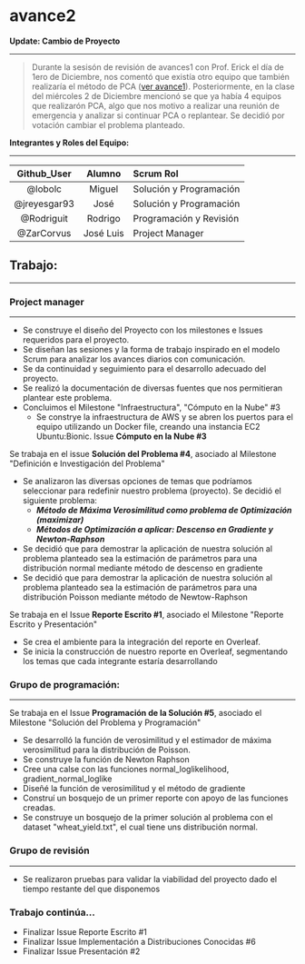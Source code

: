 # avance2  

**Update: Cambio de Proyecto**  
_______
> Durante la sesisón de revisión de avances1 con Prof. Erick el día de 1ero de Diciembre, nos comentó que existía otro equipo que también realizaría el método de PCA
([ver avance1](https://github.com/Rodriguit/analisis-numerico-computo-cientifico/tree/optimizacion-2020-2/proyecto_final/proyectos/equipos/equipo_hessiano/avance1)).
Posteriormente, en la clase del miércoles 2 de Diciembre mencionó se que ya había 4 equipos que realizarón PCA, algo que nos motivo a realizar una reunión de emergencia y analizar si continuar PCA o replantear. Se decidió por votación cambiar el problema planteado.  

**Integrantes y Roles del Equipo:**  
_______

| Github_User  | Alumno    | Scrum Rol                      |
|:------------:|:---------:|:-------------------------------|
| @lobolc      | Miguel    | Solución y Programación        |
| @jreyesgar93 | José      | Solución y Programación        |
| @Rodriguit   | Rodrigo   | Programación y Revisión        |
| @ZarCorvus   | José Luis | Project Manager                |

## Trabajo:  
_______

### Project manager  
_______

 * Se construye el diseño del Proyecto con los milestones e Issues requeridos para el proyecto.  
 * Se diseñan las sesiones y la forma de trabajo inspirado en el modelo Scrum para analizar los avances diarios con comunicación.  
 * Se da continuidad y seguimiento para el desarrollo adecuado del proyecto.  
 * Se realizó la documentación de diversas fuentes que nos permitieran plantear este problema.  
 * Concluimos el Milestone "Infraestructura", "Cómputo en la Nube" #3  
   * Se constrye la infraestructura de AWS y se abren los puertos para el equipo utilizando un Docker file, creando una instancia EC2 Ubuntu:Bionic. Issue **Cómputo en la Nube #3**  

Se trabaja en el issue **Solución del Problema #4**, asociado al Milestone "Definición e Investigación del Problema"   
 * Se analizaron las diversas opciones de temas que podríamos seleccionar para redefinir nuestro problema (proyecto). Se decidió el siguiente problema:  
      - **_Método de Máxima Verosimilitud como problema de Optimización (maximizar)_**  
      - **_Métodos de Optimización a aplicar: Descenso en Gradiente y Newton-Raphson_**  
 * Se decidió que para demostrar la aplicación de nuestra solución al problema planteado sea la estimación de parámetros para una distribución normal mediante método de descenso en gradiente  
 * Se decidió que para demostrar la aplicación de nuestra solución al problema planteado sea la estimación de parámetros para una distribución Poisson mediante método de  Newtow-Raphson  

Se trabaja en el Issue **Reporte Escrito #1**, asociado el Milestone "Reporte Escrito y Presentación"  
  * Se crea el ambiente para la integración del reporte en Overleaf.  
  * Se inicia la construcción de nuestro reporte en Overleaf, segmentando los temas que cada integrante estaría desarrollando  


### Grupo de programación:  
_______   
Se trabaja en el Issue **Programación de la Solución #5**, asociado el Milestone "Solución del Problema y Programación"  
* Se desarrolló la función de verosimilitud y el estimador de máxima verosimilitud para la distribución de Poisson.  
* Se construye la función de Newton Raphson  
* Cree una calse con las funciones normal_loglikelihood, gradient_normal_loglike  
* Diseñé la función de verosimilitud y el método de gradiente  
* Construí un bosquejo de un primer reporte con apoyo de las funciones creadas.  
* Se construye un bosquejo de la primer solución al problema con el dataset "wheat_yield.txt", el cual tiene uns distribución normal.  

### Grupo de revisión  
_______
* Se realizaron pruebas para validar la viabilidad del proyecto dado el tiempo restante del que disponemos  

### Trabajo continúa...  

* Finalizar Issue Reporte Escrito #1  
* Finalizar Issue Implementación a Distribuciones Conocidas #6   
* Finalizar Issue Presentación #2  


